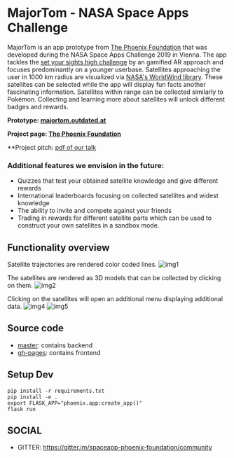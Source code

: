# MajorTom - NASA Space Apps Challenge 

MajorTom is an app prototype from [The Phoenix Foundation](https://github.com/The-Phoenix-Foundation) that was developed during the NASA Space Apps Challenge 2019 in Vienna. The app tackles the [set your sights high challenge](https://2019.spaceappschallenge.org/challenges/living-our-world/set-your-sights-high/details) by an gamified AR approach and focuses predominantly on a younger userbase. Satellites approaching the user in 1000 km radius are visualized via [NASA's WorldWind library](https://worldwind.arc.nasa.gov/). These satellites can be selected while the app will display fun facts another fascinating information. Satellites within range can be collected similarly to Pokémon. Collecting and learning more about satellites will unlock different badges and rewards.

**Prototype: [majortom.outdated.at](http://majortom.outdated.at)**

**Project page: [The Phoenix Foundation](https://2019.spaceappschallenge.org/challenges/living-our-world/set-your-sights-high/teams/the-phoenix-foundation/project)**

**Project pitch: [pdf of our talk](https://github.com/The-Phoenix-Foundation/majortom/blob/master/tpf.pdf)

### Additional features we envision in the future:
- Quizzes that test your obtained satellite knowledge and give different rewards
- International leaderboards focusing on collected satellites and widest knowledge
- The ability to invite and compete against your friends
- Trading in rewards for different satellite parts which can be used to construct your own satellites in a sandbox mode. 

## Functionality overview
Satellite trajectories are rendered color coded lines. 
![img1](https://github.com/The-Phoenix-Foundation/majortom/blob/gh-pages/images/satellite.jpg)

The satellites are rendered as 3D models that can be collected by clicking on them. 
![img2](https://github.com/The-Phoenix-Foundation/majortom/blob/gh-pages/images/satellite2.jpg)

Clicking on the satellites will open an additional menu displaying additional data.
![img4](https://github.com/The-Phoenix-Foundation/majortom/blob/gh-pages/images/satellite_stats.jpg)
![img5](https://github.com/The-Phoenix-Foundation/majortom/blob/gh-pages/images/satellite_stats2.jpg)

## Source code
- [master](https://github.com/The-Phoenix-Foundation/majortom): contains backend
- [gh-pages](https://github.com/The-Phoenix-Foundation/majortom/blob/gh-pages/): contains frontend


## Setup Dev
```
pip install -r requirements.txt
pip install -e .
export FLASK_APP="phoenix.app:create_app()"
flask run
```


## SOCIAL

- GITTER: https://gitter.im/spaceapp-phoenix-foundation/community


